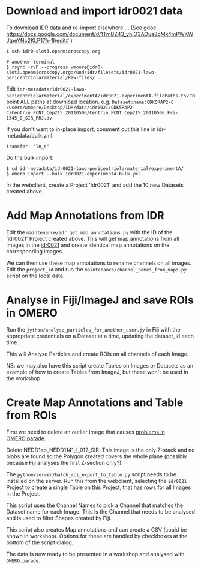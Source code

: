 
Download and import idr0021 data
================================

To download IDR data and re-import elsewhere....
(See gdoc https://docs.google.com/document/d/1TmBZ43_yhiO3AOua8oMk4mPWKWJtpeYNc2KLP17h-1I/edit# )

	$ ssh idr0-slot3.openmicroscopy.org

	# another terminal
	$ rsync -rvP --progress wmoore@idr0-slot3.openmicroscopy.org:/uod/idr/filesets/idr0021-lawo-pericentriolarmaterial/Raw-files/ .


Edit ```idr-metadata/idr0021-lawo-pericentriolarmaterial/experimentA/idr0021-experimentA-filePaths.tsv```
to point ALL paths at download location.
e.g.
```Dataset:name:CDK5RAP2-C	/Users/wmoore/Desktop/IDR/data/idr0021/CDK5RAP2-C/Centrin_PCNT_Cep215_20110506/Centrin_PCNT_Cep215_20110506_Fri-1545_0_SIR_PRJ.dv```


If you don't want to in-place import, comment out this line in idr-metadata/bulk.yml:

	transfer: "ln_s"


Do the bulk import:

	$ cd idr-metadata/idr0021-lawo-pericentriolarmaterial/experimentA/
	$ omero import --bulk idr0021-experimentA-bulk.yml


In the webclient, create a Project 'idr0021' and add the 10 new Datasets created above.


Add Map Annotations from IDR
============================

Edit the ```maintenance/idr_get_map_annotations.py``` with the ID of the 'idr0021' Project created
above. This will get map annotations from all images in the [idr0021](http://idr.openmicroscopy.org/webclient/?show=project-51) and create identical map annotations on the corresponding images.

We can then use these map annotations to rename channels on all images.
Edit the ```project_id``` and run the ```maintenance/channel_names_from_maps.py``` script on the local data.


Analyse in Fiji/ImageJ and save ROIs in OMERO
=============================================

Run the ```jython/analyse_particles_for_another_user.jy``` in Fiji with the
appropriate credentials on a Dataset at a time, updating the dataset_id each time.

This will Analyse Particles and create ROIs on all channels of each Image.

NB: we may also have this script create Tables on Images or Datasets as an example
of how to create Tables from ImageJ, but these won't be used in the workshop.


Create Map Annotations and Table from ROIs
==========================================

First we need to delete an outlier Image that causes
[problems in OMERO.parade](https://github.com/ome/omero-parade/issues/26).

Delete NEDD1ab_NEDD1141_I_012_SIR. This image is the only Z-stack and no blobs are found
so the Polygon created covers the whole plane (possibly because Fiji analyses the first Z-section only?).

The ```python/server/batch_roi_export_to_table.py``` script needs to be installed on the
server. Run this from the webclient, selecting the ```idr0021``` Project to create a
single Table on this Project, that has rows for all Images in the Project.

This script uses the Channel Names to pick a Channel that matches the Dataset name
for each Image. This is the Channel that needs to be analysed and is used to filter Shapes created
by Fiji.

This script also creates Map annotations and can create a CSV (could be shown in workshop).
Options for these are handled by checkboxes at the bottom of the script dialog.

The data is now ready to be presented in a workshop and analysed with ```OMERO.parade```.
